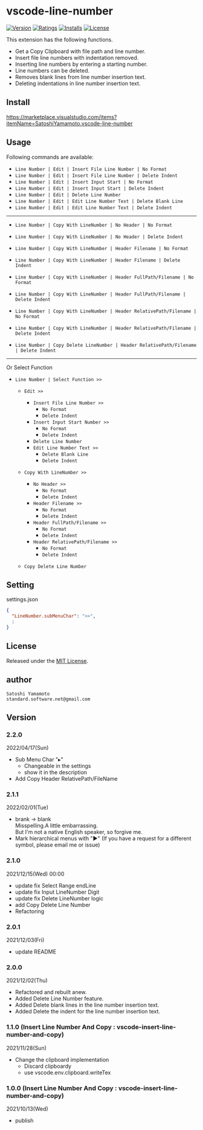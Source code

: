 # vscode-line-number

[![Version][version-badge]][marketplace]
[![Ratings][ratings-badge]][marketplace-ratings]
[![Installs][installs-badge]][marketplace]
[![License][license-badge]][license]

This extension has the following functions.
- Get a Copy Clipboard with file path and line number.
- Insert file line numbers with indentation removed.
- Inserting line numbers by entering a starting number.
- Line numbers can be deleted.
- Removes blank lines from line number insertion text.
- Deleting indentations in line number insertion text.

## Install

https://marketplace.visualstudio.com/items?itemName=SatoshiYamamoto.vscode-line-number

## Usage

Following commands are available:

- `Line Number | Edit | Insert File Line Number | No Format`
- `Line Number | Edit | Insert File Line Number | Delete Indent`
- `Line Number | Edit | Insert Input Start | No Format`
- `Line Number | Edit | Insert Input Start | Delete Indent`
- `Line Number | Edit | Delete Line Number`
- `Line Number | Edit | Edit Line Number Text | Delete Blank Line`
- `Line Number | Edit | Edit Line Number Text | Delete Indent`
---
- `Line Number | Copy With LineNumber | No Header | No Format`
- `Line Number | Copy With LineNumber | No Header | Delete Indent`
- `Line Number | Copy With LineNumber | Header Filename | No Format`
- `Line Number | Copy With LineNumber | Header Filename | Delete Indent`
- `Line Number | Copy With LineNumber | Header FullPath/Filename | No Format`
- `Line Number | Copy With LineNumber | Header FullPath/Filename | Delete Indent`
- `Line Number | Copy With LineNumber | Header RelativePath/Filename | No Format`
- `Line Number | Copy With LineNumber | Header RelativePath/Filename | Delete Indent`


- `Line Number | Copy Delete LineNumber | Header RelativePath/Filename | Delete Indent`

---

Or Select Function

- `Line Number | Select Function >>`
  - `Edit >>`
    - `Insert File Line Number >>`
      - `No Format`
      - `Delete Indent`
    - `Insert Input Start Number >>`
      - `No Format`
      - `Delete Indent`
    - `Delete Line Number`
    - `Edit Line Number Text >>`
      - `Delete Blank Line`
      - `Delete Indent`

  - `Copy With LineNumber >>`
    - `No Header >>`
      - `No Format`
      - `Delete Indent`
    - `Header Filename >>`
      - `No Format`
      - `Delete Indent`
    - `Header FullPath/Filename >>`
      - `No Format`
      - `Delete Indent`
    - `Header RelativePath/Filename >>`
      - `No Format`
      - `Delete Indent`

  - `Copy Delete Line Number`

## Setting

settings.json

```json
{
  "LineNumber.subMenuChar": ">>",
  :
}
```

## License

Released under the [MIT License][license].

[version-badge]: https://vsmarketplacebadge.apphb.com/version/SatoshiYamamoto.vscode-line-number.svg
[ratings-badge]: https://vsmarketplacebadge.apphb.com/rating/SatoshiYamamoto.vscode-line-number.svg
[installs-badge]: https://vsmarketplacebadge.apphb.com/installs/SatoshiYamamoto.vscode-line-number.svg
[license-badge]: https://img.shields.io/github/license/standard-software/vscode-line-number.svg

[marketplace]: https://marketplace.visualstudio.com/items?itemName=SatoshiYamamoto.vscode-line-number
[marketplace-ratings]: https://marketplace.visualstudio.com/items?itemName=SatoshiYamamoto.vscode-line-number#review-details
[license]: https://github.com/standard-software/vscode-line-number/blob/master/LICENSE

## author
    Satoshi Yamamoto  
    standard.software.net@gmail.com

## Version

### 2.2.0
2022/04/17(Sun)
- Sub Menu Char "▸"
  - Changeable in the settings
  - show it in the description
- Add Copy Header RelativePath/FileName

### 2.1.1
2022/02/01(Tue)
- brank -> blank  
  Misspelling.A little embarrassing.  
  But I'm not a native English speaker, so forgive me.
- Mark hierarchical menus with "▶"
  (If you have a request for a different symbol, please email me or issue)

### 2.1.0
2021/12/15(Wed) 00:00
- update fix Select Range endLine
- update fix Input LineNumber Digit
- update fix Delete LineNumber logic
- add Copy Delete Line Number
- Refactoring

### 2.0.1
2021/12/03(Fri)
- update README

### 2.0.0
2021/12/02(Thu)
- Refactored and rebuilt anew.
- Added Delete Line Number feature.
- Added Delete blank lines in the line number insertion text.
- Added Delete the indent for the line number insertion text.

### 1.1.0 (Insert Line Number And Copy : vscode-insert-line-number-and-copy)
2021/11/28(Sun)
- Change the clipboard implementation
  - Discard clipboardy
  - use vscode.env.clipboard.writeTex

### 1.0.0 (Insert Line Number And Copy : vscode-insert-line-number-and-copy)
2021/10/13(Wed)
- publish
